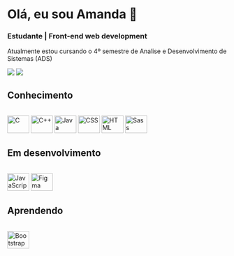 # Olá, eu sou Amanda 👋
### Estudante | Front-end web development

Atualmente estou cursando o 4º semestre de Analise e Desenvolvimento de Sistemas (ADS)

<a href = "mailto:amanda.s.torres0@gmail.com"><img src="https://img.shields.io/badge/Gmail-D14836?style=for-the-badge&logo=gmail&logoColor=white" target="_blank"></a>
  <a href="https://www.linkedin.com/in/amanda-torres-11b928232" target="_blank"><img src="https://img.shields.io/badge/-LinkedIn-%230077B5?style=for-the-badge&logo=linkedin&logoColor=white" target="_blank"></a> 
  
## Conhecimento
<div style="display: inline-block;">
  <br>
  <img style="align: center; height: 40px; width: 50px;" alt="C" 
    src="https://cdn.jsdelivr.net/gh/devicons/devicon/icons/c/c-plain.svg" />
  <img style="align: center; height: 40px; width: 50px;" alt="C++" 
    src="https://cdn.jsdelivr.net/gh/devicons/devicon/icons/cplusplus/cplusplus-plain.svg" />
  <img style="align: center; height: 40px; width: 50px;" alt="Java" 
    src="https://cdn.jsdelivr.net/gh/devicons/devicon/icons/java/java-original.svg" />
  <img style="align: center; height: 40px; width: 50px;" alt="CSS" 
    src="https://cdn.jsdelivr.net/gh/devicons/devicon/icons/css3/css3-plain.svg" />
  <img style="align: center; height: 40px; width: 50px;" alt="HTML" 
    src="https://cdn.jsdelivr.net/gh/devicons/devicon/icons/html5/html5-plain.svg" />
  <img style="align: center; height: 40px; width: 50px;" alt="Sass" 
    src="https://cdn.jsdelivr.net/gh/devicons/devicon/icons/sass/sass-original.svg"" />
  <br>
</div>

## Em desenvolvimento
<div style="display: inline-block;">
  <br>
  <img style="align: center; height: 40px; width: 50px;" alt="JavaScript" 
    src="https://cdn.jsdelivr.net/gh/devicons/devicon/icons/javascript/javascript-original.svg" />
  <img style="align: center; height: 40px; width: 50px;" alt="Figma" 
    src="https://cdn.jsdelivr.net/gh/devicons/devicon/icons/figma/figma-original.svg"" />
  <br>
</div>

## Aprendendo
<div style="display: inline-block;">
  <br>
  <img style="align: center; height: 40px; width: 50px;" alt="Bootstrap" 
    src="https://cdn.jsdelivr.net/gh/devicons/devicon/icons/bootstrap/bootstrap-original.svg" />
</div>
